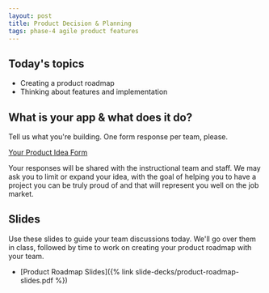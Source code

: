 ```yaml
---
layout: post
title: Product Decision & Planning
tags: phase-4 agile product features
---
```


## Today's topics

- Creating a product roadmap
- Thinking about features and implementation

## What is your app & what does it do?

Tell us what you're building. One form response per team, please.

[Your Product Idea Form](https://forms.gle/gFijBGHiHnzu78wt6)

Your responses will be shared with the instructional team and staff. We may ask you to limit or expand your idea, with the goal of helping you to have a project you can be truly proud of and that will represent you well on the job market.

## Slides

Use these slides to guide your team discussions today. We'll go over them in class, followed by time to work on creating your product roadmap with your team.

- [Product Roadmap Slides]({% link slide-decks/product-roadmap-slides.pdf %})
